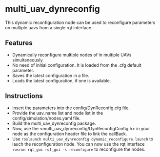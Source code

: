 # multi_uav_dynreconfig

This dynamic reconfiguration node can be used to reconfigure parameters on multiple uavs from a single rqt interface.

## Features
- Dynamically reconfigure multiple nodes of in multiple UAVs simultaneously.
- No need of initial configuration. It is loaded from the .cfg default parameter.
- Saves the latest configuration in a file.
- Loads the latest configuration, if one is available.

## Instructions

- Insert the parameters into the config/DynReconfig.cfg file.
- Provide the uav_name list and node list in the config/simulation/nodes.yaml file. 
- Build the multi_uav_dynreconfig package.
- Now, use the <multi_uav_dynreconfig/DynReconfigConfig.h> in your node as the configuration header file to link the callBack.
- Use ```roslaunch multi_uav_dynreconfig dynamic_reconfigure.launch``` to lauch the reconfiguration node. You can now use the rqt interface ```rosrun rqt_gui rqt_gui -s reconfigure``` to reconfigure the nodes.

